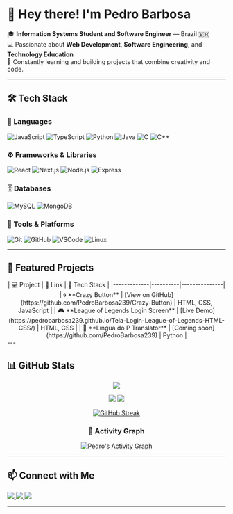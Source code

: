 # 👋 Hey there! I'm Pedro Barbosa

🎓 **Information Systems Student and Software Engineer** — Brazil 🇧🇷  
💻 Passionate about **Web Development**, **Software Engineering**, and **Technology Education**  
🚀 Constantly learning and building projects that combine creativity and code.

---

## 🛠️ Tech Stack

### 💬 Languages  
![JavaScript](https://img.shields.io/badge/JavaScript-F7E018?style=for-the-badge&logo=javascript&logoColor=black)
![TypeScript](https://img.shields.io/badge/TypeScript-3178C6?style=for-the-badge&logo=typescript&logoColor=white)
![Python](https://img.shields.io/badge/Python-3670A0?style=for-the-badge&logo=python&logoColor=ffdd54)
![Java](https://img.shields.io/badge/Java-ED8B00?style=for-the-badge&logo=openjdk&logoColor=white)
![C](https://img.shields.io/badge/C-00599C?style=for-the-badge&logo=c&logoColor=white)
![C++](https://img.shields.io/badge/C++-00599C?style=for-the-badge&logo=cplusplus&logoColor=white)

### ⚙️ Frameworks & Libraries  
![React](https://img.shields.io/badge/React-61DAFB?style=for-the-badge&logo=react&logoColor=black)
![Next.js](https://img.shields.io/badge/Next.js-000000?style=for-the-badge&logo=nextdotjs&logoColor=white)
![Node.js](https://img.shields.io/badge/Node.js-339933?style=for-the-badge&logo=nodedotjs&logoColor=white)
![Express](https://img.shields.io/badge/Express-000000?style=for-the-badge&logo=express&logoColor=white)

### 🗄️ Databases  
![MySQL](https://img.shields.io/badge/MySQL-005C84?style=for-the-badge&logo=mysql&logoColor=white)
![MongoDB](https://img.shields.io/badge/MongoDB-4EA94B?style=for-the-badge&logo=mongodb&logoColor=white)

### 🧰 Tools & Platforms  
![Git](https://img.shields.io/badge/Git-F05032?style=for-the-badge&logo=git&logoColor=white)
![GitHub](https://img.shields.io/badge/GitHub-181717?style=for-the-badge&logo=github&logoColor=white)
![VSCode](https://img.shields.io/badge/VS%20Code-0078D4?style=for-the-badge&logo=visualstudiocode&logoColor=white)
![Linux](https://img.shields.io/badge/Linux-FCC624?style=for-the-badge&logo=linux&logoColor=black)

---

## 🌟 Featured Projects
<div align="center">
| 💻 Project | 🔗 Link | 🧩 Tech Stack |
|-------------|----------|---------------|
| 🌀 **Crazy Button** | [View on GitHub](https://github.com/PedroBarbosa239/Crazy-Button) | HTML, CSS, JavaScript |
| 🎮 **League of Legends Login Screen** | [Live Demo](https://pedrobarbosa239.github.io/Tela-Login-League-of-Legends-HTML-CSS/) | HTML, CSS |
| 🧠 **Língua do P Translator** | [Coming soon](https://github.com/PedroBarbosa239) | Python |
</div> 
---

## 📊 GitHub Stats

<div align="center">

[![](https://github-profile-summary-cards.vercel.app/api/cards/profile-details?username=PedroBarbosa239&theme=tokyonight)](https://github.com/vn7n24fzkq/github-profile-summary-cards)

[![](https://github-profile-summary-cards.vercel.app/api/cards/repos-per-language?username=PedroBarbosa239&theme=tokyonight)](https://github.com/vn7n24fzkq/github-profile-summary-cards)
[![](https://github-profile-summary-cards.vercel.app/api/cards/stats?username=PedroBarbosa239&theme=tokyonight)](https://github.com/vn7n24fzkq/github-profile-summary-cards)

[![GitHub Streak](https://streak-stats.demolab.com?user=PedroBarbosa239&theme=tokyonight&hide_border=true)](https://git.io/streak-stats)

### 📌 Activity Graph
[![Pedro's Activity Graph](https://github-readme-activity-graph.vercel.app/graph?username=PedroBarbosa239&theme=tokyo-night)](https://github.com/ashutosh00710/github-readme-activity-graph)

</div>

---

## 📫 Connect with Me

<a href="https://www.linkedin.com/in/pedro-barbosa-de-souza/" target="_blank">
  <img src="https://img.shields.io/badge/-LinkedIn-%230077B5?style=for-the-badge&logo=linkedin&logoColor=white"/>
</a>
<a href="mailto:barbosajs239@gmail.com">
  <img src="https://img.shields.io/badge/-Gmail-%23333?style=for-the-badge&logo=gmail&logoColor=white"/>
</a>
<a href="https://www.instagram.com/pedrobarbosa239/" target="_blank">
  <img src="https://img.shields.io/badge/-Instagram-%23E4405F?style=for-the-badge&logo=instagram&logoColor=white"/>
</a>

---
